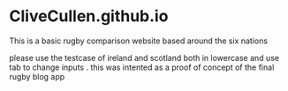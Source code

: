 # CliveCullen.github.io
This is a basic rugby comparison website based around the six nations

please use the testcase of ireland and scotland both in lowercase and use tab to change inputs . 
this was intented as a proof of concept of the final rugby blog app


